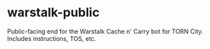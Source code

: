 # warstalk-public
Public-facing end for the Warstalk Cache n' Carry bot for TORN City. Includes instructions, TOS, etc.
